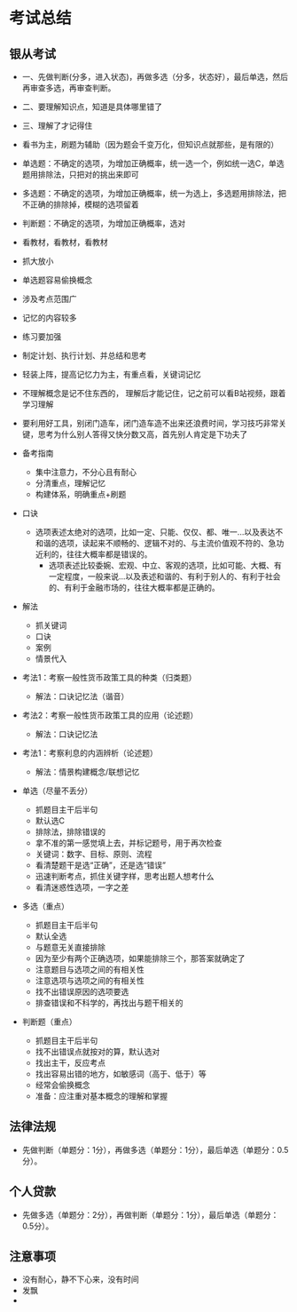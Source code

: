 # 考试总结

## 银从考试
* 一、先做判断(分多，进入状态)，再做多选（分多，状态好），最后单选，然后再审查多选，再审查判断。
* 二、要理解知识点，知道是具体哪里错了
* 三、理解了才记得住
* 看书为主，刷题为辅助（因为题会千变万化，但知识点就那些，是有限的）
* 单选题：不确定的选项，为增加正确概率，统一选一个，例如统一选C，单选题用排除法，只把对的挑出来即可
* 多选题：不确定的选项，为增加正确概率，统一为选上，多选题用排除法，把不正确的排除掉，模糊的选项留着
* 判断题：不确定的选项，为增加正确概率，选对
* 看教材，看教材，看教材
* 抓大放小
* 单选题容易偷换概念
* 涉及考点范围广
* 记忆的内容较多
* 练习要加强
* 制定计划、执行计划、并总结和思考
* 轻装上阵，提高记忆力为主，有重点看，关键词记忆
* 不理解概念是记不住东西的， 理解后才能记住，记之前可以看B站视频，跟着学习理解
* 要利用好工具，别闭门造车，闭门造车造不出来还浪费时间，学习技巧非常关键，思考为什么别人答得又快分数又高，首先别人肯定是下功夫了
* 备考指南
  * 集中注意力，不分心且有耐心
  * 分清重点，理解记忆
  * 构建体系，明确重点+刷题
* 口诀
  * 选项表述太绝对的选项，比如一定、只能、仅仅、都、唯一...以及表达不和谐的选项，读起来不顺畅的、逻辑不对的、与主流价值观不符的、急功近利的，往往大概率都是错误的。
    * 选项表述比较委婉、宏观、中立、客观的选项，比如可能、大概、有一定程度，一般来说...以及表述和谐的、有利于别人的、有利于社会的、有利于金融市场的，往往大概率都是正确的。
* 解法
  * 抓关键词
  * 口诀
  * 案例
  * 情景代入
* 考法1：考察一般性货币政策工具的种类（归类题）
  * 解法：口诀记忆法（谐音）
* 考法2：考察一般性货币政策工具的应用（论述题）
  * 解法：口诀记忆法
* 考法1：考察利息的内涵辨析（论述题）
  * 解法：情景构建概念/联想记忆

* 单选（尽量不丢分）
  * 抓题目主干后半句
  * 默认选C
  * 排除法，排除错误的
  * 拿不准的第一感觉填上去，并标记题号，用于再次检查
  * 关键词：数字、目标、原则、流程
  * 看清楚题干是选“正确”，还是选“错误”
  * 迅速判断考点，抓住关键字样，思考出题人想考什么
  * 看清迷惑性选项，一字之差
* 多选（重点）
  * 抓题目主干后半句
  * 默认全选
  * 与题意无关直接排除
  * 因为至少有两个正确选项，如果能排除三个，那答案就确定了
  * 注意题目与选项之间的有相关性
  * 注意选项与选项之间的有相关性
  * 找不出错误原因的选项要选
  * 排查错误和不科学的，再找出与题干相关的
* 判断题（重点）
  * 抓题目主干后半句
  * 找不出错误点就按对的算，默认选对
  * 找出主干，反应考点
  * 找出容易出错的地方，如敏感词（高于、低于）等
  * 经常会偷换概念
  * 准备：应注重对基本概念的理解和掌握		

## 法律法规

* 先做判断（单题分：1分），再做多选（单题分：1分），最后单选（单题分：0.5分）。

## 个人贷款
	
* 先做多选（单题分：2分），再做判断（单题分：1分），最后单选（单题分：0.5分）。

## 注意事项
	
* 没有耐心，静不下心来，没有时间 
* 发飘
* 






